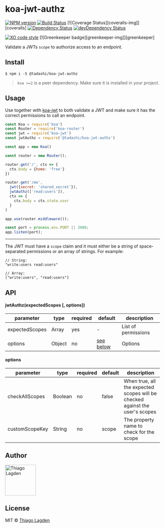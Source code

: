 # koa-jwt-authz

[![NPM version][npm-img]][npm]
[![Build Status][ci-img]][ci]
[![Coverage Status][coveralls-img]][coveralls]
[![Dependency Status][dep-img]][dep]
[![devDependency Status][devDep-img]][devDep]

[![XO code style][xo-img]][xo]
[![Greenkeeper badge][greenkeeper-img]][greenkeeper]


[npm-img]:         https://img.shields.io/npm/v/@tadashi/koa-jwt-authz.svg
[npm]:             https://www.npmjs.com/package/@tadashi/koa-jwt-authz
[ci-img]:          https://travis-ci.org/lagden/koa-jwt-authz.svg
[ci]:              https://travis-ci.org/lagden/koa-jwt-authz
[dep-img]:         https://david-dm.org/lagden/koa-jwt-authz.svg
[dep]:             https://david-dm.org/lagden/koa-jwt-authz
[devDep-img]:      https://david-dm.org/lagden/koa-jwt-authz/dev-status.svg
[devDep]:          https://david-dm.org/lagden/koa-jwt-authz#info=devDependencies
[xo-img]:          https://img.shields.io/badge/code_style-XO-5ed9c7.svg
[xo]:              https://github.com/sindresorhus/xo


Validate a JWTs `scope` to authorize access to an endpoint.

## Install

```
$ npm i -S @tadashi/koa-jwt-authz
```

> `koa >=2` is a peer dependency. Make sure it is installed in your project.


## Usage

Use together with [koa-jwt](https://github.com/koajs/jwt) to both validate a JWT and make sure it has the correct permissions to call an endpoint.

```js
const Koa = require('koa')
const Router = require('koa-router')
const jwt = require('koa-jwt')
const jwtAuthz = require('@tadashi/koa-jwt-authz')

const app = new Koa()

const router = new Router();

router.get('/', ctx => {
  ctx.body = {home: 'free'}
})

router.get('/me',
  jwt({secret: 'shared_secret'}),
  jwtAuthz(['read:users']),
  ctx => {
    ctx.body = ctx.state.user
  }
)

app.use(router.middleware());

const port = process.env.PORT || 3000;
app.listen(port);
```

---

The JWT must have a `scope` claim and it must either be a string of space-separated permissions or an array of strings. For example:

```
// String:
"write:users read:users"

// Array:
["write:users", "read:users"]
```


## API


#### jwtAuthz(expectedScopes \[, options\])

parameter      | type                 | required    | default               | description
-----------    | -------------------- | ----------- | -------------------   | ------------
expectedScopes | Array                | yes         | -                     | List of permissions
options        | Object               | no          | [see below](#options) | Options


#### options

parameter      | type                 | required    | default             | description
-----------    | -------------------- | ----------- | ------------------- | ------------
checkAllScopes | Boolean              | no          | false               | When true, all the expected scopes will be checked against the user's scopes
customScopeKey | String               | no          | scope               | The property name to check for the scope


## Author

[<img src="https://avatars.githubusercontent.com/u/130963?s=390" alt="Thiago Lagden" width="100">](https://github.com/lagden)


## License

MIT © [Thiago Lagden](http://lagden.in)

